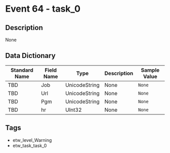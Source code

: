 # Event 64 - task_0

## Description
None

## Data Dictionary
|Standard Name|Field Name|Type|Description|Sample Value|
|---|---|---|---|---|
|TBD|Job|UnicodeString|None|`None`|
|TBD|Url|UnicodeString|None|`None`|
|TBD|Pgm|UnicodeString|None|`None`|
|TBD|hr|UInt32|None|`None`|

## Tags
* etw_level_Warning
* etw_task_task_0